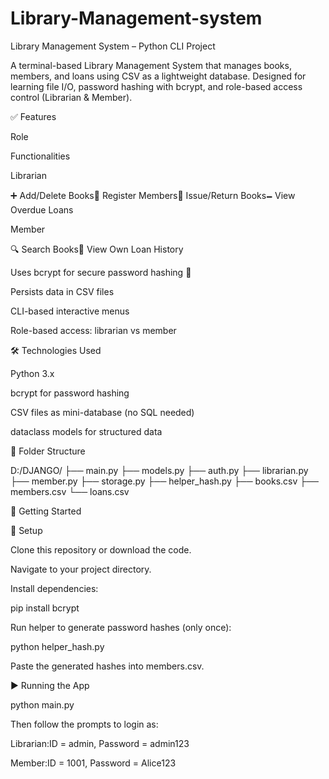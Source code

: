 # Library-Management-system
Library Management System – Python CLI Project

A terminal-based Library Management System that manages books, members, and loans using CSV as a lightweight database. Designed for learning file I/O, password hashing with bcrypt, and role-based access control (Librarian & Member).

✅ Features

Role

Functionalities

Librarian

➕ Add/Delete Books📗 Register Members📖 Issue/Return Books🗕️ View Overdue Loans

Member

🔍 Search Books📘 View Own Loan History

Uses bcrypt for secure password hashing 🔐

Persists data in CSV files

CLI-based interactive menus

Role-based access: librarian vs member

🛠️ Technologies Used

Python 3.x

bcrypt for password hashing

CSV files as mini-database (no SQL needed)

dataclass models for structured data

📂 Folder Structure

D:/DJANGO/
├── main.py
├── models.py
├── auth.py
├── librarian.py
├── member.py
├── storage.py
├── helper_hash.py
├── books.csv
├── members.csv
└── loans.csv

🚀 Getting Started

🔧 Setup

Clone this repository or download the code.

Navigate to your project directory.

Install dependencies:

pip install bcrypt

Run helper to generate password hashes (only once):

python helper_hash.py

Paste the generated hashes into members.csv.

▶️ Running the App

python main.py

Then follow the prompts to login as:

Librarian:ID = admin, Password = admin123

Member:ID = 1001, Password = Alice123

